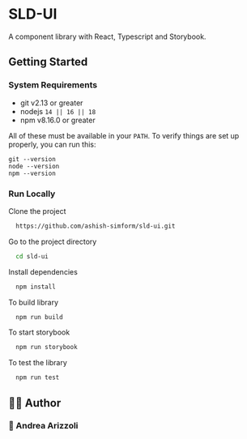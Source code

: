 # SLD-UI

A component library with React, Typescript and Storybook.

## Getting Started

### System Requirements

- git v2.13 or greater
- nodejs `14 || 16 || 18`
- npm v8.16.0 or greater

All of these must be available in your `PATH`. To verify things are set up
properly, you can run this:

```shell
git --version
node --version
npm --version
```

### Run Locally

Clone the project

```bash
  https://github.com/ashish-simform/sld-ui.git
```

Go to the project directory

```bash
  cd sld-ui
```

Install dependencies

```bash
  npm install
```

To build library

```bash
  npm run build
```

To start storybook

```bash
  npm run storybook
```

To test the library

```bash
  npm run test
```

<!-- Contact -->

## 👨‍💻 Author

### 👤 Andrea Arizzoli

<!-- setting link: https://medium.com/simform-engineering/building-a-component-library-with-react-typescript-and-storybook-a-comprehensive-guide-ba189accdaf5>

